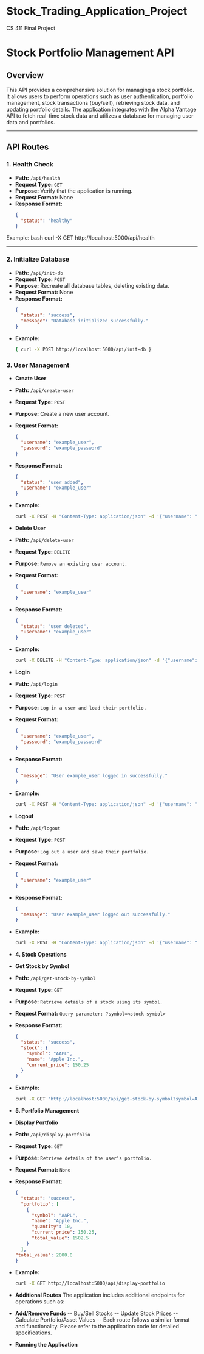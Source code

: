 # Stock_Trading_Application_Project
CS 411 Final Project
# Stock Portfolio Management API

## Overview

This API provides a comprehensive solution for managing a stock portfolio. It allows users to perform operations such as user authentication, portfolio management, stock transactions (buy/sell), retrieving stock data, and updating portfolio details. The application integrates with the Alpha Vantage API to fetch real-time stock data and utilizes a database for managing user data and portfolios.

---

## API Routes

### 1. Health Check
- **Path:** `/api/health`
- **Request Type:** `GET`
- **Purpose:** Verify that the application is running.
- **Request Format:** None
- **Response Format:**  
  ```json
  {
    "status": "healthy"
  }
Example:
bash
curl -X GET http://localhost:5000/api/health

---

### 2. Initialize Database
- **Path:** `/api/init-db`
- **Request Type:** `POST`
- **Purpose:** Recreate all database tables, deleting existing data.
- **Request Format:** None
- **Response Format:**  
  ```json
  {
    "status": "success",
    "message": "Database initialized successfully."
  }
- **Example:**
  ```bash
  { curl -X POST http://localhost:5000/api/init-db }

### 3. User Management
- **Create User**
- **Path:** `/api/create-user`
- **Request Type:** `POST`
- **Purpose:** Create a new user account.
- **Request Format:**
  ```json
  {
    "username": "example_user",
    "password": "example_password"
  }
- **Response Format:**
  ```json
  {
    "status": "user added",
    "username": "example_user"
  }
- **Example:**
  ```bash
  curl -X POST -H "Content-Type: application/json" -d '{"username": "example_user", "password": "example_password"}' http://localhost:5000/api/create-user

- **Delete User**
- **Path:** `/api/delete-user`
- **Request Type:** `DELETE`
- **Purpose:** `Remove an existing user account.`
- **Request Format:**
  ```json
  {
    "username": "example_user"
  }
- **Response Format:**
  ```json
  {
    "status": "user deleted",
    "username": "example_user"
  }
- **Example:**
  ```bash
  curl -X DELETE -H "Content-Type: application/json" -d '{"username": "example_user"}' http://localhost:5000/api/delete-user

- **Login**
- **Path:** `/api/login`
- **Request Type:** `POST`
- **Purpose:** `Log in a user and load their portfolio.`
- **Request Format:**
  ```json
  {
    "username": "example_user",
    "password": "example_password"
  }
- **Response Format:**
  ```json
  {
    "message": "User example_user logged in successfully."
  }
- **Example:**
  ```bash
  curl -X POST -H "Content-Type: application/json" -d '{"username": "example_user", "password": "example_password"}' http://localhost:5000/api/login

- **Logout**
- **Path:** `/api/logout`
- **Request Type:** `POST`
- **Purpose:** `Log out a user and save their portfolio.`
- **Request Format:**
  ```json
  {
    "username": "example_user"
  }
- **Response Format:**
  ```json
  {
    "message": "User example_user logged out successfully."
  }
- **Example:**
  ```bash
  curl -X POST -H "Content-Type: application/json" -d '{"username": "example_user"}' http://localhost:5000/api/logout

- **4. Stock Operations**
- **Get Stock by Symbol**
- **Path:** `/api/get-stock-by-symbol`
- **Request Type:** `GET`
- **Purpose:** `Retrieve details of a stock using its symbol.`
- **Request Format:** `Query parameter: ?symbol=<stock-symbol>`
- **Response Format:**
  ```json
  {
    "status": "success",
    "stock": {
      "symbol": "AAPL",
      "name": "Apple Inc.",
      "current_price": 150.25
    }
  }
- **Example:**
  ```bash
  curl -X GET "http://localhost:5000/api/get-stock-by-symbol?symbol=AAPL"

- **5. Portfolio Management**
- **Display Portfolio**
- **Path:** `/api/display-portfolio`
- **Request Type:** `GET`
- **Purpose:** `Retrieve details of the user's portfolio.`
- **Request Format:** `None`
- **Response Format:**
  ```json
  {
    "status": "success",
    "portfolio": [
      {
        "symbol": "AAPL",
        "name": "Apple Inc.",
        "quantity": 10,
        "current_price": 150.25,
        "total_value": 1502.5
      }
    ],
  "total_value": 2000.0
  }
- **Example:**
  ```bash
  curl -X GET http://localhost:5000/api/display-portfolio

- **Additional Routes**
The application includes additional endpoints for operations such as:

- **Add/Remove Funds**
-- Buy/Sell Stocks
-- Update Stock Prices
-- Calculate Portfolio/Asset Values
-- Each route follows a similar format and functionality. Please refer to the application code for detailed specifications.

- **Running the Application**

